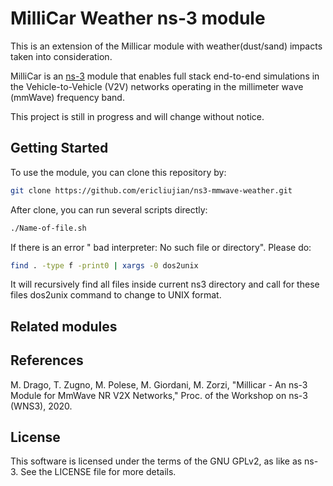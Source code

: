 # MilliCar Weather ns-3 module 

This is an extension of the Millicar module with weather(dust/sand) impacts taken into consideration.

MilliCar is an [ns-3](https://www.nsnam.org "ns-3 Website") module that enables full stack end-to-end simulations in the Vehicle-to-Vehicle (V2V) networks operating in the millimeter wave (mmWave) frequency band.  

This project is still in progress and will change without notice.


## Getting Started
To use the module, you can clone this repository by:
```bash
git clone https://github.com/ericliujian/ns3-mmwave-weather.git
```

After clone, you can run several scripts directly:
```bash
./Name-of-file.sh
```

If there is an error " bad interpreter: No such file or directory". Please do:
```bash
find . -type f -print0 | xargs -0 dos2unix
```
It will recursively find all files inside current ns3 directory and call for these files dos2unix command to change to UNIX format.



## Related modules


## References 
M. Drago, T. Zugno, M. Polese, M. Giordani, M. Zorzi, "Millicar - An ns-3 Module for MmWave NR V2X Networks," Proc. of the Workshop on ns-3 (WNS3), 2020.


## License ##

This software is licensed under the terms of the GNU GPLv2, as like as ns-3. See the LICENSE file for more details.
